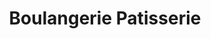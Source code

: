 ---
title: "Boulangerie Patisserie"
url: /montigny-lencoup/boulangerie-patisserie/
shop: Bäckerei
---